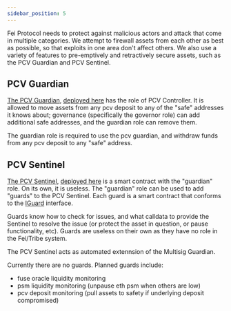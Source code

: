 ```yaml
---
sidebar_position: 5
---
```


Fei Protocol needs to protect against malicious actors and attack that come in multiple categories. We attempt to firewall assets from each other as best as possible, so that exploits in one area don't affect others. We also use a variety of features to pre-emptively and retractively secure assets, such as the PCV Guardian and PCV Sentinel.

## PCV Guardian

[The PCV Guardian](https://github.com/fei-protocol/fei-protocol-core/blob/develop/contracts/pcv/PCVGuardian.sol), [deployed here](https://etherscan.io/address/0x2D1b1b509B6432A73e3d798572f0648f6453a5D9#code) has the role of PCV Controller. It is allowed to move assets from any pcv deposit to any of the "safe" addresses it knows about; governance (specifically the governor role) can add additional safe addresses, and the guardian role can remove them.

The guardian role is required to use the pcv guardian, and withdraw funds from any pcv deposit to any "safe" address.

## PCV Sentinel

[The PCV Sentinel](https://github.com/fei-protocol/fei-protocol-core/blob/develop/contracts/sentinel/PCVSentinel.sol), [deployed here](https://etherscan.io/address/0xC297705Acf50134d256187c754B92FA37826C019#code) is a smart contract with the "guardian" role. On its own, it is useless. The "guardian" role can be used to add "guards" to the PCV Sentinel. Each guard is a smart contract that conforms to the [IGuard](https://github.com/fei-protocol/fei-protocol-core/blob/develop/contracts/sentinel/IGuard.sol) interface.

Guards know how to check for issues, and what calldata to provide the Sentinel to resolve the issue (or protect the asset in question, or pause functionality, etc). Guards are useless on their own as they have no role in the Fei/Tribe system.

The PCV Sentinel acts as automated extennsion of the Multisig Guardian.

Currently there are no guards. Planned guards include:
- fuse oracle liquidity monitoring
- psm liquidity monitoring (unpause eth psm when others are low)
- pcv deposit monitoring (pull assets to safety if underlying deposit compromised)